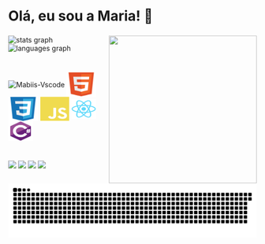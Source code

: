<!-- TÍTULO -->
<h1 align="left">Olá, eu sou a Maria! 👋</h1>

###

<!-- GITHUB STATS E GIF-->
<div>
      <img src="https://github-readme-stats.vercel.app/api?username=Mabiis&hide_title=false&hide_rank=false&show_icons=true&include_all_commits=true&count_private=true&disable_animations=false&theme=dracula&locale=en&hide_border=false&order=1" height="180" alt="stats graph" />
      <img src="https://media0.giphy.com/media/v1.Y2lkPTc5MGI3NjExamUxN28wbWc2emw4am5wbnE5eWdoM2FvMjl1ZGFpbnd1azBkeXp1cCZlcD12MV9pbnRlcm5naWZfYnlfaWQmY3Q9Zw/heIX5HfWgEYlW/giphy.gif" height="300" width="300" align="right"/>
      <img src="https://github-readme-stats.vercel.app/api/top-langs?username=Mabiis&locale=en&hide_title=false&layout=compact&card_width=320&langs_count=5&theme=dracula&hide_border=false&order=2" height="150" alt="languages graph" />
</div>

###

<!-- TECNOLOGIAS LOGO -->
<div style="display: inline_block"><br>
  <img align="center" alt="Mabiis-Vscode" height="50" width="60" src="https://cdn.jsdelivr.net/gh/devicons/devicon/icons/vscode/vscode-original.svg">
  <img align="center" alt="Mabiis-HTML" height="50" width="60" src="https://raw.githubusercontent.com/devicons/devicon/master/icons/html5/html5-original.svg">
  <img align="center" alt="Mabiis-CSS" height="50" width="60" src="https://raw.githubusercontent.com/devicons/devicon/master/icons/css3/css3-original.svg">
  <img align="center" alt="Mabiis-Js" height="50" width="60" src="https://raw.githubusercontent.com/devicons/devicon/master/icons/javascript/javascript-plain.svg">
  <img align="center" alt="Mabiis-React" height="40" width="50" src="https://raw.githubusercontent.com/devicons/devicon/master/icons/react/react-original.svg">
  <img align="center" alt="Mabiis-Csharp" height="40" width="50" src="https://raw.githubusercontent.com/devicons/devicon/master/icons/csharp/csharp-original.svg">
</div>

###

 <!-- REDES SOCIAIS/CONTATOS -->
<div style="display: inline_block"><br> 
  <a href="https://www.instagram.com/mah.rodrigues__/" target="_blank"><img src="https://img.shields.io/badge/-Instagram-%23E4405F?style=for-the-badge&logo=instagram&logoColor=white" target="_blank"></a>
 <a href="https://discord.gg/wagxzStdcR" target="_blank"><img src="https://img.shields.io/badge/Discord-7289DA?style=for-the-badge&logo=discord&logoColor=white" target="_blank"></a> 
  <a href = "dudamariasimoes@gmail.com"><img src="https://img.shields.io/badge/-Gmail-%23333?style=for-the-badge&logo=gmail&logoColor=white" target="_blank"></a>
  <a href="https://www.linkedin.com/in/maria-eduarda-rodrigues-sim%C3%B5es-3b5a44326/" target="_blank"><img src="https://img.shields.io/badge/-LinkedIn-%230077B5?style=for-the-badge&logo=linkedin&logoColor=white" target="_blank"></a> 
</div>

###

<!-- COBRINHA -->
<div>
<picture>
  <source media="(prefers-color-scheme: dark)" srcset="https://raw.githubusercontent.com/Mabiis/Mabiis/output/github-contribution-grid-snake-dark.svg">
  <source media="(prefers-color-scheme: light)" srcset="https://raw.githubusercontent.com/Mabiis/Mabiis/output/github-contribution-grid-snake.svg">
  <img alt="github contribution grid snake animation" src="https://raw.githubusercontent.com/Mabiis/Mabiis/output/github-contribution-grid-snake.svg">
</picture>
</div>
